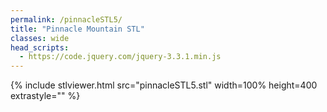 ```yaml
---
permalink: /pinnacleSTL5/
title: "Pinnacle Mountain STL"
classes: wide
head_scripts:
  - https://code.jquery.com/jquery-3.3.1.min.js
---
```


{% include stlviewer.html src="pinnacleSTL5.stl" width=100% height=400 extrastyle="" %}
